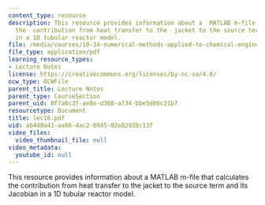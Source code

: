 ```yaml
---
content_type: resource
description: This resource provides information about a  MATLAB m-file that calculates
  the  contribution from heat transfer to the  jacket to the source term and its Jacobian
  in a 1D tubular reactor model.
file: /media/courses/10-34-numerical-methods-applied-to-chemical-engineering-fall-2005/ab448a41aa864ac2094502e82938c13f_lec16.pdf
file_type: application/pdf
learning_resource_types:
- Lecture Notes
license: https://creativecommons.org/licenses/by-nc-sa/4.0/
ocw_type: OCWFile
parent_title: Lecture Notes
parent_type: CourseSection
parent_uid: 8f7a6c3f-ae8e-d368-a734-bbe5d06c21b7
resourcetype: Document
title: lec16.pdf
uid: ab448a41-aa86-4ac2-0945-02e82938c13f
video_files:
  video_thumbnail_file: null
video_metadata:
  youtube_id: null
---
```

This resource provides information about a  MATLAB m-file that calculates the  contribution from heat transfer to the  jacket to the source term and its Jacobian in a 1D tubular reactor model.